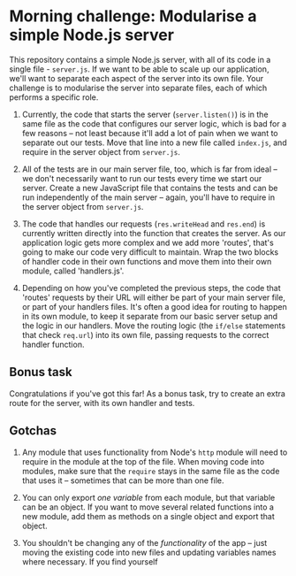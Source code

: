 # Morning challenge: Modularise a simple Node.js server

This repository contains a simple Node.js server, with all of its code in a single file - `server.js`. If we want to be able to scale up our application, we'll want to separate each aspect of the server into its own file. Your challenge is to modularise the server into separate files, each of which performs a specific role.

1. Currently, the code that starts the server (`server.listen()`) is in the same file as the code that configures our server logic, which is bad for a few reasons – not least because it'll add a lot of pain when we want to separate out our tests. Move that line into a new file called `index.js`, and require in the server object from `server.js`.

2. All of the tests are in our main server file, too, which is far from ideal – we don't necessarily want to run our tests every time we start our server. Create a new JavaScript file that contains the tests and can be run independently of the main server – again, you'll have to require in the server object from `server.js`. 

3. The code that handles our requests (`res.writeHead` and `res.end`) is currently written directly into the function that creates the server. As our application logic gets more complex and we add more 'routes', that's going to make our code very difficult to maintain. Wrap the two blocks of handler code in their own functions and move them into their own module, called 'handlers.js'.

4. Depending on how you've completed the previous steps, the code that 'routes' requests by their URL will either be part of your main server file, or part of your handlers files. It's often a good idea for routing to happen in its own module, to keep it separate from our basic server setup and the logic in our handlers. Move the routing logic (the `if/else` statements that check `req.url`) into its own file, passing requests to the correct handler function. 

## Bonus task

Congratulations if you've got this far! As a bonus task, try to create an extra route for the server, with its own handler and tests.

## Gotchas

1. Any module that uses functionality from Node's `http` module will need to require in the module at the top of the file. When moving code into modules, make sure that the `require` stays in the same file as the code that uses it – sometimes that can be more than one file.

2. You can only export *one variable* from each module, but that variable can be an object. If you want to move several related functions into a new module, add them as methods on a single object and export that object. 

3. You shouldn't be changing any of the *functionality* of the app – just moving the existing code into new files and updating variables names where necessary. If you find yourself
